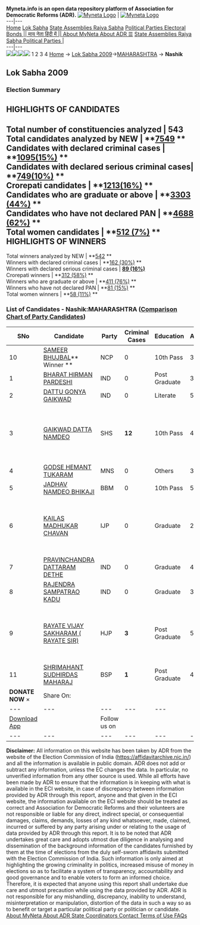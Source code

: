 **Myneta.info is an open data repository platform of Association for Democratic Reforms (ADR).**
[![Myneta Logo](https://www.myneta.info/lib/img/myneta-logo.png)](https://www.myneta.info/) | [![Myneta Logo](https://www.myneta.info/lib/img/adr-logo.png)](https://adrindia.org)  
---|---  
[Home](https://www.myneta.info/) [Lok Sabha](https://www.myneta.info/#ls "Lok Sabha") [ State Assemblies ](https://www.myneta.info/#sa "State Assemblies") [Rajya Sabha](https://www.myneta.info/#rs "Rajya Sabha") [Political Parties ](https://www.myneta.info/party "Political Parties") [ Electoral Bonds ](https://www.myneta.info/electoral_bonds "Electoral Bonds") [ || माय नेता हिंदी में || ](https://translate.google.co.in/translate?prev=hp&hl=en&js=y&u=www.myneta.info&sl=en&tl=hi&history_state0=) [ About MyNeta ](https://adrindia.org/content/about-myneta) [ About ADR ](https://adrindia.org/about-adr/who-we-are) [☰](javascript:void\(0\))
[ State Assemblies ](https://www.myneta.info/#sa "State Assemblies") [ Rajya Sabha ](https://www.myneta.info/#rs "Rajya Sabha") [ Political Parties ](https://www.myneta.info/party "Political Parties")
|   
---|---  
![](https://www.myneta.info/lib/img/banner/banner-1.png)![](https://www.myneta.info/lib/img/banner/banner-2.png)![](https://www.myneta.info/lib/img/banner/banner-3.png)![](https://www.myneta.info/lib/img/banner/banner-4.png)
1  2  3  4 
[Home](https://www.myneta.info/) → [Lok Sabha 2009](https://www.myneta.info/ls2009/)→[MAHARASHTRA](https://www.myneta.info/ls2009/index.php?action=show_constituencies&state_id=13) → **Nashik**
### 
## Lok Sabha 2009
###  Election Summary 
HIGHLIGHTS OF CANDIDATES  
---  
Total number of constituencies analyzed |  543   
Total candidates analyzed by NEW | **[7549](https://www.myneta.info/ls2009/index.php?action=summary&subAction=candidates_analyzed&sort=candidate#summary) **  
Candidates with declared criminal cases | **[1095(15%)](https://www.myneta.info/ls2009/index.php?action=summary&subAction=crime&sort=candidate#summary) **  
Candidates with declared serious criminal cases| **[749(10%)](https://www.myneta.info/ls2009/index.php?action=summary&subAction=serious_crime&sort=candidate#summary) **  
Crorepati candidates | **[1213(16%)](https://www.myneta.info/ls2009/index.php?action=summary&subAction=crorepati&sort=candidate#summary) **  
Candidates who are graduate or above | **[3303 (44%)](https://www.myneta.info/ls2009/index.php?action=summary&subAction=education&sort=candidate#summary) **  
Candidates who have not declared PAN | **[4688 (62%)](https://www.myneta.info/ls2009/index.php?action=summary&subAction=without_pan&sort=candidate#summary) **  
Total women candidates | **[512 (7%)](https://www.myneta.info/ls2009/index.php?action=summary&subAction=women_candidate&sort=candidate#summary) **  
HIGHLIGHTS OF WINNERS  
---  
Total winners analyzed by NEW | **[542](https://www.myneta.info/ls2009/index.php?action=summary&subAction=winner_analyzed&sort=candidate#summary) **  
Winners with declared criminal cases | **[162 (30%)](https://www.myneta.info/ls2009/index.php?action=summary&subAction=winner_crime&sort=candidate#summary) **  
Winners with declared serious criminal cases | **[89 (16%)](https://www.myneta.info/ls2009/index.php?action=summary&subAction=winner_serious_crime&sort=candidate#summary)**  
Crorepati winners | **[312 (58%)](https://www.myneta.info/ls2009/index.php?action=summary&subAction=winner_crorepati&sort=candidate#summary) **  
Winners who are graduate or above | **[411 (76%)](https://www.myneta.info/ls2009/index.php?action=summary&subAction=winner_education&sort=candidate#summary) **  
Winners who have not declared PAN | **[81 (15%)](https://www.myneta.info/ls2009/index.php?action=summary&subAction=winner_without_pan&sort=candidate#summary) **  
Total women winners | **[58 (11%)](https://www.myneta.info/ls2009/index.php?action=summary&subAction=winner_women&sort=candidate#summary) **  
### List of Candidates - Nashik:MAHARASHTRA ([Comparison Chart of Party Candidates](https://www.myneta.info/ls2009/comparisonchart.php?constituency_id=209))
SNo | Candidate| Party| Criminal Cases| Education| Age| Total Assets| Liabilities  
---|---|---|---|---|---|---|---  
10  | [SAMEER BHUJBAL](https://www.myneta.info/ls2009/candidate.php?candidate_id=3539)** Winner ** | NCP | 0 | 10th Pass| 35 | Rs 6,66,60,039 ~ 6 Crore+ | Rs 0 ~   
1  | [BHARAT HIRMAN PARDESHI](https://www.myneta.info/ls2009/candidate.php?candidate_id=3548) | IND | 0 | Post Graduate| 37 | Rs 7,13,500 ~ 7 Lacs+ | Rs 5,000 ~ 5 Thou+  
2  | [DATTU GONYA GAIKWAD](https://www.myneta.info/ls2009/candidate.php?candidate_id=3546) | IND | 0 | Literate| 50 | Rs 10,12,300 ~ 10 Lacs+ | Rs 0 ~   
3  | [GAIKWAD DATTA NAMDEO](https://www.myneta.info/ls2009/candidate.php?candidate_id=3538) | SHS | **12** | 10th Pass| 47 | ![](https://myneta.info/image_v2.php?myneta_folder=ls2009&candidate_id=3538&col=ta) | ![](https://myneta.info/image_v2.php?myneta_folder=ls2009&candidate_id=3538&col=lia)  
4  | [GODSE HEMANT TUKARAM](https://www.myneta.info/ls2009/candidate.php?candidate_id=3542) | MNS | 0 | Others| 38 | Rs 1,99,66,017 ~ 1 Crore+ | Rs 18,22,149 ~ 18 Lacs+  
5  | [JADHAV NAMDEO BHIKAJI](https://www.myneta.info/ls2009/candidate.php?candidate_id=3543) | BBM | 0 | 10th Pass| 57 | Rs 15,01,371 ~ 15 Lacs+ | Rs 0 ~   
6  | [KAILAS MADHUKAR CHAVAN](https://www.myneta.info/ls2009/candidate.php?candidate_id=3541) | IJP | 0 | Graduate| 28 | ![](https://myneta.info/image_v2.php?myneta_folder=ls2009&candidate_id=3541&col=ta) | ![](https://myneta.info/image_v2.php?myneta_folder=ls2009&candidate_id=3541&col=lia)  
7  | [PRAVINCHANDRA DATTARAM DETHE](https://www.myneta.info/ls2009/candidate.php?candidate_id=3547) | IND | 0 | Graduate| 42 | Rs 1,34,73,000 ~ 1 Crore+ | Rs 98,000 ~ 98 Thou+  
8  | [RAJENDRA SAMPATRAO KADU](https://www.myneta.info/ls2009/candidate.php?candidate_id=3549) | IND | 0 | Graduate| 35 | Rs 2,38,95,842 ~ 2 Crore+ | Rs 8,58,000 ~ 8 Lacs+  
9  | [RAYATE VIJAY SAKHARAM ( RAYATE SIR)](https://www.myneta.info/ls2009/candidate.php?candidate_id=3544) | HJP | **3** | Post Graduate| 52 | ![](https://myneta.info/image_v2.php?myneta_folder=ls2009&candidate_id=3544&col=ta) | ![](https://myneta.info/image_v2.php?myneta_folder=ls2009&candidate_id=3544&col=lia)  
11  | [SHRIMAHANT SUDHIRDAS MAHARAJ](https://www.myneta.info/ls2009/candidate.php?candidate_id=3540) | BSP | **1** | Post Graduate| 43 | Rs 23,78,441 ~ 23 Lacs+ | Rs 0 ~   
|  **DONATE NOW** × |  Share On:  | [](https://api.whatsapp.com/send?text=https%3A%2F%2Fmyneta.info%2Fpunjab2022%2Findex.php%3Faction%3Dshow_constituencies%26state_id%3D19) | [](https://www.facebook.com/sharer/sharer.php?u=https%3A%2F%2Fmyneta.info%2Fpunjab2022%2Findex.php%3Faction%3Dshow_constituencies%26state_id%3D19) | [](https://twitter.com/share?url=https%3A%2F%2Fmyneta.info%2Fpunjab2022%2Findex.php%3Faction%3Dshow_constituencies%26state_id%3D19)  
---|---|---|---|---  
| [ Download App ](https://play.google.com/store/apps/details?id=com.webrosoft.myneta1&pcampaignid=pcampaignidMKT-Other-global-all-co-prtnr-py-PartBadge-Mar2515-1) | [](https://play.google.com/store/apps/details?id=com.webrosoft.myneta1&pcampaignid=pcampaignidMKT-Other-global-all-co-prtnr-py-PartBadge-Mar2515-1) |  Follow us on  | [](https://www.facebook.com/adrindia.org/) | [](https://twitter.com/adrspeaks) | [](https://groups.google.com/g/national-election-watch?hl=en&pli=1) | [](https://www.instagram.com/adrspeaks/) | [](https://www.youtube.com/user/adrspeaks) | [](https://sharechat.com/profile/adrspeaks)  
---|---|---|---|---|---|---|---|---  
**Disclaimer:** All information on this website has been taken by ADR from the website of the Election Commission of India (https://affidavitarchive.nic.in/) and all the information is available in public domain. ADR does not add or subtract any information, unless the EC changes the data. In particular, no unverified information from any other source is used. While all efforts have been made by ADR to ensure that the information is in keeping with what is available in the ECI website, in case of discrepancy between information provided by ADR through this report, anyone and that given in the ECI website, the information available on the ECI website should be treated as correct and Association for Democratic Reforms and their volunteers are not responsible or liable for any direct, indirect special, or consequential damages, claims, demands, losses of any kind whatsoever, made, claimed, incurred or suffered by any party arising under or relating to the usage of data provided by ADR through this report. It is to be noted that ADR undertakes great care and adopts utmost due diligence in analysing and dissemination of the background information of the candidates furnished by them at the time of elections from the duly self-sworn affidavits submitted with the Election Commission of India. Such information is only aimed at highlighting the growing criminality in politics, increased misuse of money in elections so as to facilitate a system of transparency, accountability and good governance and to enable voters to form an informed choice. Therefore, it is expected that anyone using this report shall undertake due care and utmost precaution while using the data provided by ADR. ADR is not responsible for any mishandling, discrepancy, inability to understand, misinterpretation or manipulation, distortion of the data in such a way so as to benefit or target a particular political party or politician or candidate. 
[ About MyNeta ](https://adrindia.org/content/about-myneta) [ About ADR ](https://adrindia.org/about-adr/who-we-are) [ State Coordinators ](https://adrindia.org/about-adr/state-coordinators) [ Contact ](https://adrindia.org/contact-us) [ Terms of Use ](https://adrindia.org/content/adr-terms-use) [ FAQs ](https://adrindia.org/content/faqs)
